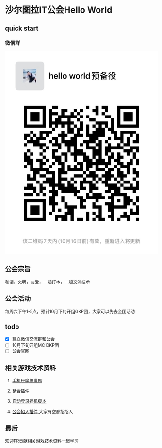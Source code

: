 # 沙尔图拉IT公会Hello World

## quick start

### 微信群

![微信二维码](img/wechat_group.jpg)

## 公会宗旨

和谐，文明，友爱，一起打本，一起交流技术

## 公会活动

每周六下午1-5点，预计10月下旬开组GKP团，大家可以先去金团活动

## todo

- [x] 建立微信交流群和公会
- [ ] 10月下旬开组MC DKP团
- [ ] 公会官网

## 相关游戏技术资料

1. [手机玩魔兽世界](doc/steam.md)

2. [整合插件](https://github.com/classicalwow/interface)

3. [自动登录挂机脚本](https://github.com/classicalwow/wowsikuli)

4. [公会招人插件](https://github.com/classicalwow/AutoInviteGuild),大家有空都招招人

## 最后

欢迎PR贡献相关游戏技术资料一起学习
